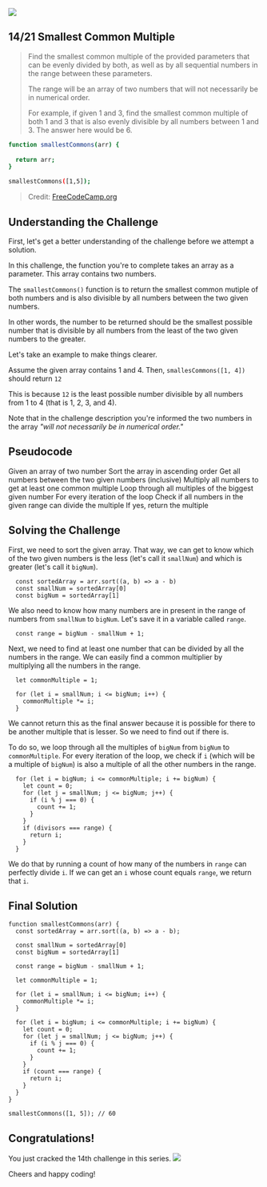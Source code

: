 ![](https://img.shields.io/badge/Coding-Challenges-darkgreen)

## 14/21 Smallest Common Multiple
>Find the smallest common multiple of the provided parameters 
>that can be evenly divided by both, as well as by all sequential 
>numbers in the range between these parameters.
>
>The range will be an array of two numbers that will not necessarily be in numerical order.
>
>For example, if given 1 and 3, find the smallest common multiple of both 1 and 3 
>that is also evenly divisible by all numbers between 1 and 3. The answer here would be 6.

```bash
function smallestCommons(arr) {
  
  return arr;
}

smallestCommons([1,5]);
```
> Credit: [FreeCodeCamp.org](https://www.freecodecamp.org/learn/javascript-algorithms-and-data-structures/intermediate-algorithm-scripting/smallest-common-multiple)


## Understanding the Challenge

First, let's get a better understanding of the challenge before we attempt a solution.

In this challenge, the function you're to complete takes an array as a parameter. This array contains two numbers.

The `smallestCommons()` function is to return the smallest common mutiple of both numbers and is also divisible by all numbers between the two given numbers.

In other words, the number to be returned should be the smallest possible number that is divisible by all numbers from the least of the two given numbers to the greater.

Let's take an example to make things clearer.

Assume the given array contains 1 and 4. Then, `smallesCommons([1, 4])` should return `12`

This is because `12` is the least possible number divisible by all numbers from 1 to 4 (that is 1, 2, 3, and 4). 

Note that in the challenge description you're informed the two numbers in the array _"will not necessarily be in numerical order."_

## Pseudocode

Given an array of two number
  Sort the array in ascending order
  Get all numbers between the two given numbers (inclusive)
  Multiply all numbers to get at least one common multiple
  Loop through all multiples of the biggest given number 
  For every iteration of the loop
  Check if all numbers in the given range can divide the multiple
If yes, return the multiple

## Solving the Challenge

First, we need to sort the given array. That way, we can get to know which of the two given numbers is the less (let's call it `smallNum`) and which is greater (let's call it `bigNum`).

```
  const sortedArray = arr.sort((a, b) => a - b)
  const smallNum = sortedArray[0]
  const bigNum = sortedArray[1]
```
We also need to know how many numbers are in present in the range of numbers from `smallNum` to `bigNum`. Let's save it in a variable called `range`.

```
  const range = bigNum - smallNum + 1;
```

Next, we need to find at least one number that can be divided by all the numbers in the range. We can easily find a common multiplier by multiplying all the numbers in the range.

```
  let commonMultiple = 1;
  
  for (let i = smallNum; i <= bigNum; i++) {
    commonMultiple *= i;
  }
```
We cannot return this as the final answer because it is possible for there to be another multiple that is lesser. So we need to find out if there is.

To do so, we loop through all the multiples of `bigNum` from `bigNum` to `commonMultiple`. For every iteration of the loop, we check if `i` (which will be a multiple of `bigNum`) is also a multiple of all the other numbers in the range.

```
  for (let i = bigNum; i <= commonMultiple; i += bigNum) {
    let count = 0;
    for (let j = smallNum; j <= bigNum; j++) {
      if (i % j === 0) {
        count += 1;
      }
    } 
    if (divisors === range) {
      return i;
    }
  }
```

We do that by running a count of how many of the numbers in `range` can perfectly divide `i`. If we can get an `i` whose count equals `range`, we return that `i`.

## Final Solution

```
function smallestCommons(arr) {
  const sortedArray = arr.sort((a, b) => a - b);

  const smallNum = sortedArray[0]
  const bigNum = sortedArray[1]
  
  const range = bigNum - smallNum + 1;
  
  let commonMultiple = 1;
  
  for (let i = smallNum; i <= bigNum; i++) {
    commonMultiple *= i;
  }

  for (let i = bigNum; i <= commonMultiple; i += bigNum) {
    let count = 0;
    for (let j = smallNum; j <= bigNum; j++) {
      if (i % j === 0) {
        count += 1;
      }
    } 
    if (count === range) {
      return i;
    }
  }
}

smallestCommons([1, 5]); // 60
```
## Congratulations!
You just cracked the 14th challenge in this series.
![](https://camo.githubusercontent.com/749155b89333c6d89386f5c98dd110e234a00f2aa1e864a5b3fecaf089aedb27/68747470733a2f2f6d656469612e67697068792e636f6d2f6d656469612f336f36664a31424d375232454252446e784b2f67697068792e676966)

Cheers and happy coding! 
